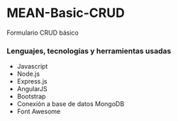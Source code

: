 # MEAN-Basic-CRUD
Formulario CRUD básico

### Lenguajes, tecnologías y herramientas usadas

- Javascript
- Node.js
- Express.js
- AngularJS
- Bootstrap
- Conexión a base de datos MongoDB
- Font Awesome